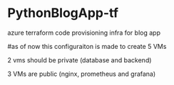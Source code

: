 # PythonBlogApp-tf
azure terraform code provisioning infra for blog app


#as of now this configuraiton is made to create 5 VMs

2 vms should be private (database and backend)

3 VMs are public (nginx, prometheus and grafana)

